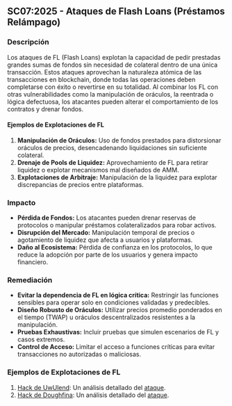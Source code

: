 ## SC07:2025 - Ataques de Flash Loans (Préstamos Relámpago) 

### Descripción  
Los ataques de FL (Flash Loans) explotan la capacidad de pedir prestadas grandes sumas de fondos sin necesidad de colateral dentro de una única transacción. Estos ataques aprovechan la naturaleza atómica de las transacciones en blockchain, donde todas las operaciones deben completarse con éxito o revertirse en su totalidad. Al combinar los FL con otras vulnerabilidades como la manipulación de oráculos, la reentrada o lógica defectuosa, los atacantes pueden alterar el comportamiento de los contratos y drenar fondos.  

#### Ejemplos de Explotaciones de FL  
1. **Manipulación de Oráculos:** Uso de fondos prestados para distorsionar oráculos de precios, desencadenando liquidaciones sin suficiente colateral.  
2. **Drenaje de Pools de Liquidez:** Aprovechamiento de FL para retirar liquidez o explotar mecanismos mal diseñados de AMM.  
3. **Explotaciones de Arbitraje:** Manipulación de la liquidez para explotar discrepancias de precios entre plataformas.  

### Impacto  
- **Pérdida de Fondos:** Los atacantes pueden drenar reservas de protocolos o manipular préstamos colateralizados para robar activos.  
- **Disrupción del Mercado:** Manipulación temporal de precios o agotamiento de liquidez que afecta a usuarios y plataformas.  
- **Daño al Ecosistema:** Pérdida de confianza en los protocolos, lo que reduce la adopción por parte de los usuarios y genera impacto financiero.  

### Remediación  
- **Evitar la dependencia de FL en lógica crítica:** Restringir las funciones sensibles para operar solo en condiciones validadas y predecibles.  
- **Diseño Robusto de Oráculos:** Utilizar precios promedio ponderados en el tiempo (TWAP) u oráculos descentralizados resistentes a la manipulación.  
- **Pruebas Exhaustivas:** Incluir pruebas que simulen escenarios de FL y casos extremos.  
- **Control de Acceso:** Limitar el acceso a funciones críticas para evitar transacciones no autorizadas o maliciosas.  

### Ejemplos de Explotaciones de FL  
1. [Hack de UwUlend](https://blog.solidityscan.com/uwulend-hack-analysis-77eb9181a717): Un análisis detallado del [ataque](https://blog.solidityscan.com/uwulend-hack-analysis-77eb9181a717).  
2. [Hack de Doughfina](https://blog.solidityscan.com/doughfina-hack-analysis-685ed56adb19): Un análisis detallado del [ataque](https://blog.solidityscan.com/doughfina-hack-analysis-685ed56adb19).  
